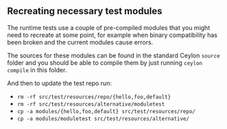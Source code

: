 
## Recreating necessary test modules

The runtime tests use a couple of pre-compiled modules that you might need to recreate
at some point, for example when binary compatibility has been broken and the current
modules cause errors.

The sources for these modules can be found in the standard Ceylon `source` folder
and you should be able to compile them by just running `ceylon compile` in this folder.

And then to update the test repo run:

 - `rm -rf src/test/resources/repo/{hello,foo,default}`
 - `rm -rf src/test/resources/alternative/moduletest`
 - `cp -a modules/{hello,foo,default} src/test/resources/repo/`
 - `cp -a modules/moduletest src/test/resources/alternative/`


